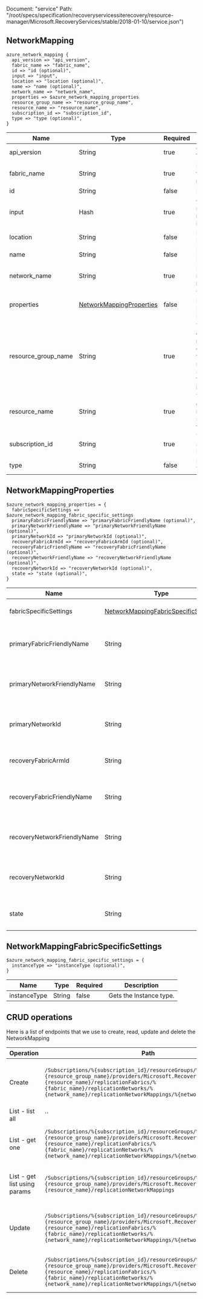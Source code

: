 Document: "service"
Path: "/root/specs/specification/recoveryservicessiterecovery/resource-manager/Microsoft.RecoveryServices/stable/2018-01-10/service.json")

## NetworkMapping

```puppet
azure_network_mapping {
  api_version => "api_version",
  fabric_name => "fabric_name",
  id => "id (optional)",
  input => "input",
  location => "location (optional)",
  name => "name (optional)",
  network_name => "network_name",
  properties => $azure_network_mapping_properties
  resource_group_name => "resource_group_name",
  resource_name => "resource_name",
  subscription_id => "subscription_id",
  type => "type (optional)",
}
```

| Name        | Type           | Required       | Description       |
| ------------- | ------------- | ------------- | ------------- |
|api_version | String | true | Client Api Version. |
|fabric_name | String | true | Primary fabric name. |
|id | String | false | Resource Id |
|input | Hash | true | Create network mapping input. |
|location | String | false | Resource Location |
|name | String | false | Resource Name |
|network_name | String | true | Primary network name. |
|properties | [NetworkMappingProperties](#networkmappingproperties) | false | The Network Mapping Properties. |
|resource_group_name | String | true | The name of the resource group where the recovery services vault is present. |
|resource_name | String | true | The name of the recovery services vault. |
|subscription_id | String | true | The subscription Id. |
|type | String | false | Resource Type |
        
## NetworkMappingProperties

```puppet
$azure_network_mapping_properties = {
  fabricSpecificSettings => $azure_network_mapping_fabric_specific_settings
  primaryFabricFriendlyName => "primaryFabricFriendlyName (optional)",
  primaryNetworkFriendlyName => "primaryNetworkFriendlyName (optional)",
  primaryNetworkId => "primaryNetworkId (optional)",
  recoveryFabricArmId => "recoveryFabricArmId (optional)",
  recoveryFabricFriendlyName => "recoveryFabricFriendlyName (optional)",
  recoveryNetworkFriendlyName => "recoveryNetworkFriendlyName (optional)",
  recoveryNetworkId => "recoveryNetworkId (optional)",
  state => "state (optional)",
}
```

| Name        | Type           | Required       | Description       |
| ------------- | ------------- | ------------- | ------------- |
|fabricSpecificSettings | [NetworkMappingFabricSpecificSettings](#networkmappingfabricspecificsettings) | false | The fabric specific settings. |
|primaryFabricFriendlyName | String | false | The primary fabric friendly name. |
|primaryNetworkFriendlyName | String | false | The primary network friendly name. |
|primaryNetworkId | String | false | The primary network id for network mapping. |
|recoveryFabricArmId | String | false | The recovery fabric ARM id. |
|recoveryFabricFriendlyName | String | false | The recovery fabric friendly name. |
|recoveryNetworkFriendlyName | String | false | The recovery network friendly name. |
|recoveryNetworkId | String | false | The recovery network id for network mapping. |
|state | String | false | The pairing state for network mapping. |
        
## NetworkMappingFabricSpecificSettings

```puppet
$azure_network_mapping_fabric_specific_settings = {
  instanceType => "instanceType (optional)",
}
```

| Name        | Type           | Required       | Description       |
| ------------- | ------------- | ------------- | ------------- |
|instanceType | String | false | Gets the Instance type. |



## CRUD operations

Here is a list of endpoints that we use to create, read, update and delete the NetworkMapping

| Operation | Path | Verb | Description | OperationID |
| ------------- | ------------- | ------------- | ------------- | ------------- |
|Create|`/Subscriptions/%{subscription_id}/resourceGroups/%{resource_group_name}/providers/Microsoft.RecoveryServices/vaults/%{resource_name}/replicationFabrics/%{fabric_name}/replicationNetworks/%{network_name}/replicationNetworkMappings/%{network_mapping_name}`|Put|The operation to create an ASR network mapping.|ReplicationNetworkMappings_Create|
|List - list all|``||||
|List - get one|`/Subscriptions/%{subscription_id}/resourceGroups/%{resource_group_name}/providers/Microsoft.RecoveryServices/vaults/%{resource_name}/replicationFabrics/%{fabric_name}/replicationNetworks/%{network_name}/replicationNetworkMappings/%{network_mapping_name}`|Get|Gets the details of an ASR network mapping|ReplicationNetworkMappings_Get|
|List - get list using params|`/Subscriptions/%{subscription_id}/resourceGroups/%{resource_group_name}/providers/Microsoft.RecoveryServices/vaults/%{resource_name}/replicationNetworkMappings`|Get|Lists all ASR network mappings in the vault.|ReplicationNetworkMappings_List|
|Update|`/Subscriptions/%{subscription_id}/resourceGroups/%{resource_group_name}/providers/Microsoft.RecoveryServices/vaults/%{resource_name}/replicationFabrics/%{fabric_name}/replicationNetworks/%{network_name}/replicationNetworkMappings/%{network_mapping_name}`|Put|The operation to create an ASR network mapping.|ReplicationNetworkMappings_Create|
|Delete|`/Subscriptions/%{subscription_id}/resourceGroups/%{resource_group_name}/providers/Microsoft.RecoveryServices/vaults/%{resource_name}/replicationFabrics/%{fabric_name}/replicationNetworks/%{network_name}/replicationNetworkMappings/%{network_mapping_name}`|Delete|The operation to delete a network mapping.|ReplicationNetworkMappings_Delete|